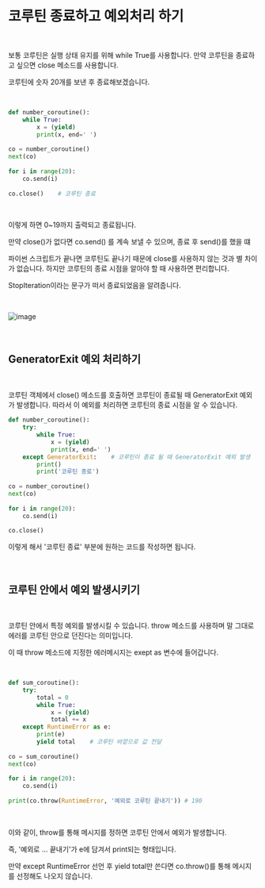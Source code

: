 # 코루틴 종료하고 예외처리 하기

<br>

보통 코루틴은 실행 상태 유지를 위해 while True를 사용합니다. 만약 코루틴을 종료하고 싶으면 close 메소드를 사용합니다.

코루틴에 숫자 20개를 보낸 후 종료해보겠습니다.

<br>

```python
def number_coroutine():
    while True:
        x = (yield)
        print(x, end=' ')
 
co = number_coroutine()
next(co)
 
for i in range(20):
    co.send(i)
 
co.close()    # 코루틴 종료
```

<br>

이렇게 하면 0~19까지 출력되고 종료됩니다.

만약 close()가 없다면 co.send() 를 계속 보낼 수 있으며, 종료 후 send()를 했을 떄 

파이썬 스크립트가 끝나면 코루틴도 끝나기 때문에 close를 사용하지 않는 것과 별 차이가 없습니다. 하지만 코루틴의 종료 시점을 알아야 할 때 사용하면 편리합니다.

StopIteration이라는 문구가 떠서 종료되었음을 알려줍니다.

<br>

![image](https://user-images.githubusercontent.com/88086271/194748820-c8096c37-ff90-49ad-8ec9-498025fcd61f.png)

<br>

## GeneratorExit 예외 처리하기

<br>

코루틴 객체에서 close() 메소드를 호출하면 코루틴이 종료될 때 GeneratorExit 예외가 발생합니다. 따라서 이 예외를 처리하면 코루틴의 종료 시점을 알 수 있습니다. <br>

```python
def number_coroutine():
    try:
        while True:
            x = (yield)
            print(x, end=' ')
    except GeneratorExit:    # 코루틴이 종료 될 때 GeneratorExit 예외 발생
        print()
        print('코루틴 종료')
 
co = number_coroutine()
next(co)
 
for i in range(20):
    co.send(i)
 
co.close()
```

이렇게 해서 '코루틴 종료' 부분에 원하는 코드를 작성하면 됩니다.

<br>

## 코루틴 안에서 예외 발생시키기

<br>

코루틴 안에서 특정 예외를 발생시킬 수 있습니다. throw 메소드를 사용하며 말 그대로 에러를 코루틴 안으로 던진다는 의미입니다.

이 때 throw 메소드에 지정한 에러메시지는 exept as 변수에 들어갑니다.

<br>

```python
def sum_coroutine():
    try:
        total = 0
        while True:
            x = (yield)
            total += x
    except RuntimeError as e:
        print(e)
        yield total    # 코루틴 바깥으로 값 전달
 
co = sum_coroutine()
next(co)
 
for i in range(20):
    co.send(i)
 
print(co.throw(RuntimeError, '예외로 코루틴 끝내기')) # 190
```

<br>

이와 같이, throw를 통해 메시지를 정하면 코루틴 안에서 예외가 발생합니다. 

즉, '예외로 ... 끝내기'가 e에 담겨서 print되는 형태입니다.

만약 except RuntimeError 선언 후 yield total만 쓴다면 co.throw()를 통해 메시지를 선정해도 나오지 않습니다.











